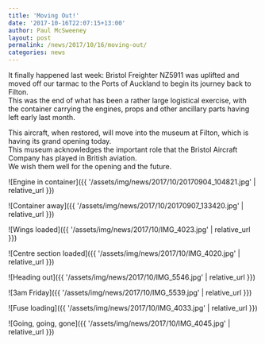 ```yaml
---
title: 'Moving Out!'
date: '2017-10-16T22:07:15+13:00'
author: Paul McSweeney
layout: post
permalink: /news/2017/10/16/moving-out/
categories: news
---
```


It finally happened last week: Bristol Freighter NZ5911 was uplifted and moved off our tarmac to the Ports of Auckland to begin its journey back to Filton.  
This was the end of what has been a rather large logistical exercise, with the container carrying the engines, props and other ancillary parts having left early last month.

This aircraft, when restored, will move into the museum at Filton, which is having its grand opening today.  
This museum acknowledges the important role that the Bristol Aircraft Company has played in British aviation.  
We wish them well for the opening and the future.

![Engine in container]({{ '/assets/img/news/2017/10/20170904_104821.jpg' | relative_url }})

![Container away]({{ '/assets/img/news/2017/10/20170907_133420.jpg' | relative_url }})

![Wings loaded]({{ '/assets/img/news/2017/10/IMG_4023.jpg' | relative_url }})

![Centre section loaded]({{ '/assets/img/news/2017/10/IMG_4020.jpg' | relative_url }})

![Heading out]({{ '/assets/img/news/2017/10/IMG_5546.jpg' | relative_url }})

![3am Friday]({{ '/assets/img/news/2017/10/IMG_5539.jpg' | relative_url }})

![Fuse loading]({{ '/assets/img/news/2017/10/IMG_4033.jpg' | relative_url }})

![Going, going, gone]({{ '/assets/img/news/2017/10/IMG_4045.jpg' | relative_url }})
